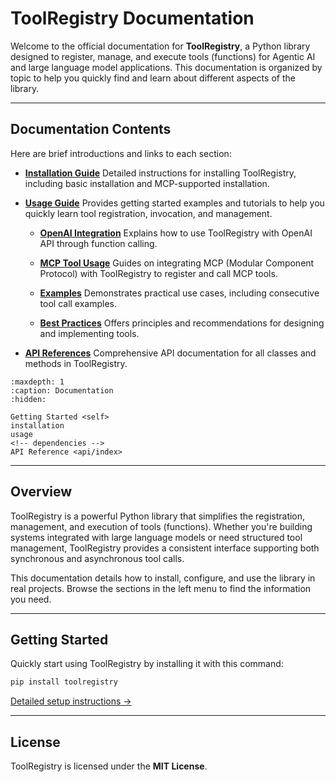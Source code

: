# ToolRegistry Documentation

Welcome to the official documentation for **ToolRegistry**, a Python library designed to register, manage, and execute tools (functions) for Agentic AI and large language model applications. This documentation is organized by topic to help you quickly find and learn about different aspects of the library.

---

## Documentation Contents

Here are brief introductions and links to each section:

- [**Installation Guide**](installation)
  Detailed instructions for installing ToolRegistry, including basic installation and MCP-supported installation.

- [**Usage Guide**](usage)
  Provides getting started examples and tutorials to help you quickly learn tool registration, invocation, and management.

  - [**OpenAI Integration**](openai)
     Explains how to use ToolRegistry with OpenAI API through function calling.

  - [**MCP Tool Usage**](mcp)
     Guides on integrating MCP (Modular Component Protocol) with ToolRegistry to register and call MCP tools.

  - [**Examples**](examples)
     Demonstrates practical use cases, including consecutive tool call examples.

  - [**Best Practices**](best_practices)
     Offers principles and recommendations for designing and implementing tools.

<!-- - **Dependencies**
  Lists auxiliary projects that provide additional functionality. -->

- [**API References**](api/index)
  Comprehensive API documentation for all classes and methods in ToolRegistry.

```{toctree}
:maxdepth: 1
:caption: Documentation
:hidden:

Getting Started <self>
installation
usage
<!-- dependencies -->
API Reference <api/index>
```

---

## Overview

ToolRegistry is a powerful Python library that simplifies the registration, management, and execution of tools (functions). Whether you're building systems integrated with large language models or need structured tool management, ToolRegistry provides a consistent interface supporting both synchronous and asynchronous tool calls.

This documentation details how to install, configure, and use the library in real projects. Browse the sections in the left menu to find the information you need.

---

## Getting Started

Quickly start using ToolRegistry by installing it with this command:

```bash
pip install toolregistry
````

[Detailed setup instructions →](./installation)

---

## License

ToolRegistry is licensed under the **MIT License**.
